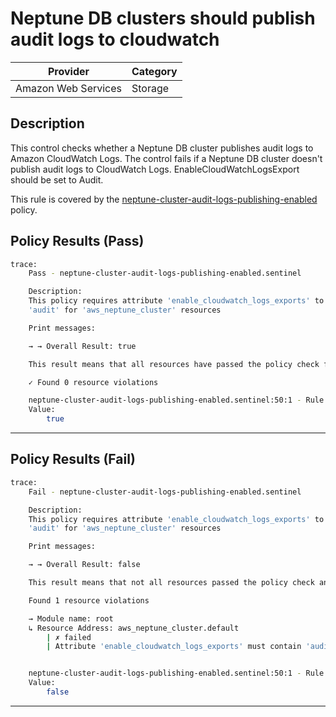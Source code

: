 #  Neptune DB clusters should publish audit logs to cloudwatch

| Provider            | Category                    |
|---------------------|-----------------------------|
| Amazon Web Services | Storage                     |

## Description

This control checks whether a Neptune DB cluster publishes audit logs to Amazon CloudWatch Logs. The control fails if a Neptune DB cluster doesn't publish audit logs to CloudWatch Logs. EnableCloudWatchLogsExport should be set to Audit.

This rule is covered by the [neptune-cluster-audit-logs-publishing-enabled](../../policies/neptune-cluster-audit-logs-publishing-enabled.sentinel) policy.

## Policy Results (Pass)
```bash
trace:
    Pass - neptune-cluster-audit-logs-publishing-enabled.sentinel

    Description:
    This policy requires attribute 'enable_cloudwatch_logs_exports' to contain
    'audit' for 'aws_neptune_cluster' resources

    Print messages:

    → → Overall Result: true

    This result means that all resources have passed the policy check for the policy neptune-cluster-audit-logs-publishing-enabled.

    ✓ Found 0 resource violations

    neptune-cluster-audit-logs-publishing-enabled.sentinel:50:1 - Rule "main"
    Value:
        true
```

---

## Policy Results (Fail)
```bash
trace:
    Fail - neptune-cluster-audit-logs-publishing-enabled.sentinel

    Description:
    This policy requires attribute 'enable_cloudwatch_logs_exports' to contain
    'audit' for 'aws_neptune_cluster' resources

    Print messages:

    → → Overall Result: false

    This result means that not all resources passed the policy check and the protected behavior is not allowed for the policy neptune-cluster-audit-logs-publishing-enabled.

    Found 1 resource violations

    → Module name: root
    ↳ Resource Address: aws_neptune_cluster.default
        | ✗ failed
        | Attribute 'enable_cloudwatch_logs_exports' must contain 'audit' for 'aws_neptune_cluster' resources.Refer to https://docs.aws.amazon.com/securityhub/latest/userguide/neptune-controls.html#neptune-2 for more details.


    neptune-cluster-audit-logs-publishing-enabled.sentinel:50:1 - Rule "main"
    Value:
        false
```

---